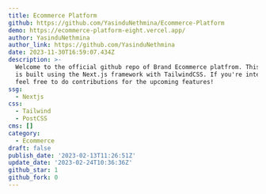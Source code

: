 ```yaml
---
title: Ecommerce Platform
github: https://github.com/YasinduNethmina/Ecommerce-Platform
demo: https://ecommerce-platform-eight.vercel.app/
author: YasinduNethmina
author_link: https://github.com/YasinduNethmina
date: 2023-11-30T16:59:07.434Z
description: >-
  Welcome to the official github repo of Brand Ecommerce platfrom. This website
  is built using the Next.js framework with TailwindCSS. If you're interested
  feel free to do contributions for the upcoming features!
ssg:
  - Nextjs
css:
  - Tailwind
  - PostCSS
cms: []
category:
  - Ecommerce
draft: false
publish_date: '2023-02-13T11:26:51Z'
update_date: '2023-02-24T10:36:36Z'
github_star: 1
github_fork: 0
---
```

